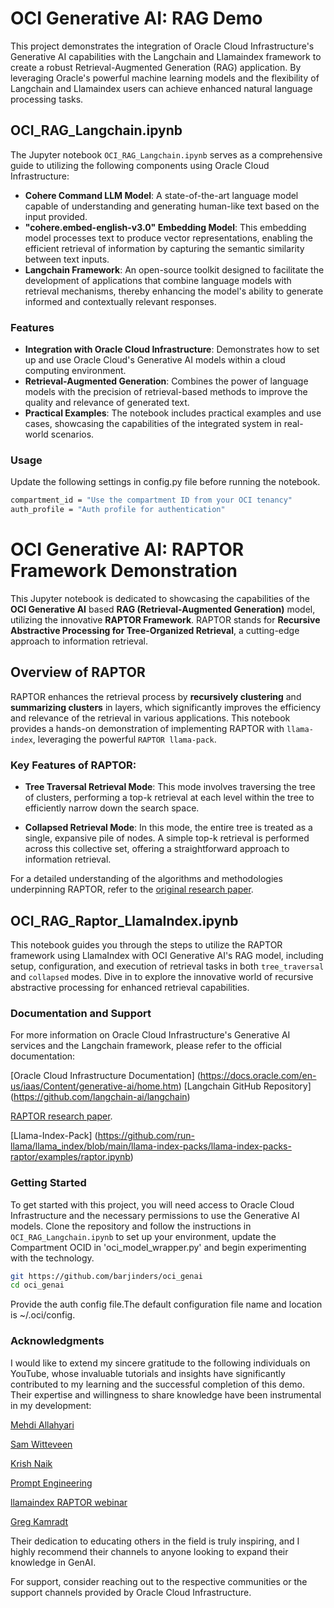 # OCI Generative AI: RAG Demo

This project demonstrates the integration of Oracle Cloud Infrastructure's Generative AI capabilities with the Langchain and Llamaindex framework to create a robust Retrieval-Augmented Generation (RAG) application. By leveraging Oracle's powerful machine learning models and the flexibility of Langchain and Llamaindex users can achieve enhanced natural language processing tasks.

## OCI_RAG_Langchain.ipynb

The Jupyter notebook `OCI_RAG_Langchain.ipynb` serves as a comprehensive guide to utilizing the following components using Oracle Cloud Infrastructure:

- **Cohere Command LLM Model**: A state-of-the-art language model capable of understanding and generating human-like text based on the input provided.
- **"cohere.embed-english-v3.0" Embedding Model**: This embedding model processes text to produce vector representations, enabling the efficient retrieval of information by capturing the semantic similarity between text inputs.
- **Langchain Framework**: An open-source toolkit designed to facilitate the development of applications that combine language models with retrieval mechanisms, thereby enhancing the model's ability to generate informed and contextually relevant responses.

### Features

- **Integration with Oracle Cloud Infrastructure**: Demonstrates how to set up and use Oracle Cloud's Generative AI models within a cloud computing environment.
- **Retrieval-Augmented Generation**: Combines the power of language models with the precision of retrieval-based methods to improve the quality and relevance of generated text.
- **Practical Examples**: The notebook includes practical examples and use cases, showcasing the capabilities of the integrated system in real-world scenarios.
 ### Usage 
Update the following settings in config.py file before running the notebook. 
```bash
compartment_id = "Use the compartment ID from your OCI tenancy" 
auth_profile = "Auth profile for authentication"
```
# OCI Generative AI: RAPTOR Framework Demonstration

This Jupyter notebook is dedicated to showcasing the capabilities of the **OCI Generative AI** based **RAG (Retrieval-Augmented Generation)** model, utilizing the innovative **RAPTOR Framework**. RAPTOR stands for **Recursive Abstractive Processing for Tree-Organized Retrieval**, a cutting-edge approach to information retrieval.

## Overview of RAPTOR

RAPTOR enhances the retrieval process by **recursively clustering** and **summarizing clusters** in layers, which significantly improves the efficiency and relevance of the retrieval in various applications. This notebook provides a hands-on demonstration of implementing RAPTOR with `llama-index`, leveraging the powerful `RAPTOR llama-pack`.

### Key Features of RAPTOR:

- **Tree Traversal Retrieval Mode**: This mode involves traversing the tree of clusters, performing a top-k retrieval at each level within the tree to efficiently narrow down the search space.

- **Collapsed Retrieval Mode**: In this mode, the entire tree is treated as a single, expansive pile of nodes. A simple top-k retrieval is performed across this collective set, offering a straightforward approach to information retrieval.

For a detailed understanding of the algorithms and methodologies underpinning RAPTOR, refer to the [original research paper](https://arxiv.org/abs/2401.18059).

## OCI_RAG_Raptor_LlamaIndex.ipynb

This notebook guides you through the steps to utilize the RAPTOR framework using LlamaIndex with OCI Generative AI's RAG model, including setup, configuration, and execution of retrieval tasks in both `tree_traversal` and `collapsed` modes. Dive in to explore the innovative world of recursive abstractive processing for enhanced retrieval capabilities.

### Documentation and Support
For more information on Oracle Cloud Infrastructure's Generative AI services and the Langchain framework, please refer to the official documentation:

[Oracle Cloud Infrastructure Documentation] (https://docs.oracle.com/en-us/iaas/Content/generative-ai/home.htm) 
[Langchain GitHub Repository] (https://github.com/langchain-ai/langchain)

[RAPTOR research paper](https://arxiv.org/abs/2401.18059).

[Llama-Index-Pack] (https://github.com/run-llama/llama_index/blob/main/llama-index-packs/llama-index-packs-raptor/examples/raptor.ipynb)


### Getting Started

To get started with this project, you will need access to Oracle Cloud Infrastructure and the necessary permissions to use the Generative AI models. Clone the repository and follow the instructions in `OCI_RAG_Langchain.ipynb` to set up your environment, update the Compartment OCID in 'oci_model_wrapper.py' and begin experimenting with the technology.

```bash
git https://github.com/barjinders/oci_genai
cd oci_genai
```
Provide the auth config file.The default configuration file name and location is ~/.oci/config.

### Acknowledgments
I would like to extend my sincere gratitude to the following individuals on YouTube, whose invaluable tutorials and insights have significantly contributed to my learning and the successful completion of this demo. Their expertise and willingness to share knowledge have been instrumental in my development:

[Mehdi Allahyari](https://www.youtube.com/watch?v=bpeeqbBIH1A)

[Sam Witteveen](https://www.youtube.com/watch?v=3yPBVii7Ct0)

[Krish Naik](https://www.youtube.com/watch?v=zxo3T4aQj6Q)

[Prompt Engineering](https://www.youtube.com/@engineerprompt)

[llamaindex RAPTOR webinar](https://www.youtube.com/watch?v=Bhnq8grQm5Y&t=2067s)

[Greg Kamradt](https://www.youtube.com/@DataIndependent)


Their dedication to educating others in the field is truly inspiring, and I highly recommend their channels to anyone looking to expand their knowledge in GenAI.


For support, consider reaching out to the respective communities or the support channels provided by Oracle Cloud Infrastructure.
